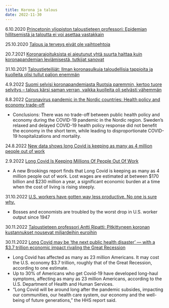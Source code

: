 ```yaml
---
title: Korona ja talous
date: 2022-11-30
---
```


6.10.2020 [Princetonin yliopiston taloustieteen professori: Epidemian hillitsemistä ja taloutta ei voi asettaa vastakkain](https://www.hs.fi/talous/art-2000006659643.html)

25.10.2020 [Talous ja terveys eivät ole vaihtoehtoja](https://worldaccordingtomatti.blog/2020/10/25/talous-ja-terveys-eivat-ole-vaihtoehtoja/)

20.7.2021 [Koronarajoituksista ei aieutunut yhtä suurta haittaa kuin koronapandemian leviämisestä, tutkijat sanovat](https://tekniikanmaailma.fi/koronarajoituksista-ei-aiheutunut-yhta-suurta-haittaa-kuin-koronapandemian-leviamisesta-tutkijat-sanovat/)

31.10.2021 [Taloustieteilijät: Ilman koronasulkuja taloudellisia tappioita ja kuolleita olisi tullut paljon enemmän](https://yle.fi/uutiset/3-12165691)

4.9.2022 [Suomi selvisi koronapandemiasta Ruotsia paremmin, kertoo tuore selvitys – talous kärsi saman verran, vaikka kuolleita oli selvästi vähemmän](https://www.hs.fi/talous/art-2000008737881.html)

8.8.2022 [Coronavirus pandemic in the Nordic countries: Health policy and economy trade-off](https://jogh.org/2022/jogh-12-05017)
* Conclusions: There was no trade-off between public health policy and economy during the COVID-19 pandemic in the Nordic region. Sweden’s relaxed and delayed COVID-19 health policy response did not benefit the economy in the short term, while leading to disproportionate COVID-19 hospitalizations and mortality.

24.8.2022 [New data shows long Covid is keeping as many as 4 million people out of work](https://www.brookings.edu/research/new-data-shows-long-covid-is-keeping-as-many-as-4-million-people-out-of-work/)

2.9.2022 [Long Covid Is Keeping Millions Of People Out Of Work](https://www.forbes.com/sites/williamhaseltine/2022/09/02/long-covid-is-keeping-millions-of-people-out-of-work/?sh=7120746a52cc)
* A new Brookings report finds that Long Covid is keeping as many as 4 million people out of work. Lost wages are estimated at between $170 billion and $230 million a year, a significant economic burden at a time when the cost of living is rising steeply.

31.10.2022 [U.S. workers have gotten way less productive. No one is sure why.](https://www.washingtonpost.com/business/2022/10/31/productivity-down-employers-worried-recession/)
* Bosses and economists are troubled by the worst drop in U.S. worker output since 1947

30.11.2022 [Taloustieteen professori Antti Ripatti: Pitkittyneen koronan kustannukset nousevat miljardeihin euroihin](https://www.mediuutiset.fi/uutiset/mu/9919a3ea-2cac-4438-99d9-566c90b5cf3e)

30.11.2022 [Long Covid may be ‘the next public health disaster’ — with a $3.7 trillion economic impact rivaling the Great Recession](https://www.cnbc.com/2022/11/30/why-long-covid-could-be-the-next-public-health-disaster.html)
* Long Covid has affected as many as 23 million Americans. It may cost the U.S. economy $3.7 trillion, roughly that of the Great Recession, according to one estimate.
* Up to 30% of Americans who get Covid-19 have developed long-haul symptoms, affecting as many as 23 million Americans, according to the U.S. Department of Health and Human Services.
* “Long Covid will be around long after the pandemic subsides, impacting our communities, our health care system, our economy and the well-being of future generations,” the HHS report said.

